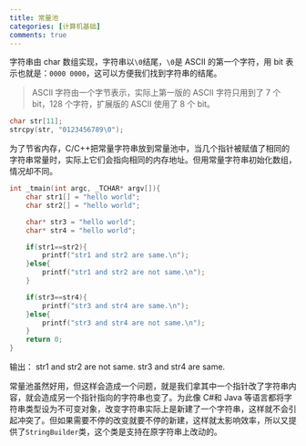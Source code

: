 ```yaml
---
title: 常量池
categories: [计算机基础]
comments: true
---
```


字符串由 char 数组实现，字符串以`\0`结尾，`\0`是 ASCII 的第一个字符，用 bit 表示也就是：`0000 0000`，这可以方便我们找到字符串的结尾。

> ASCII 字符由一个字节表示，实际上第一版的 ASCII 字符只用到了 7 个 bit，128 个字符，扩展版的 ASCII 使用了 8 个 bit。

```c++
char str[11];
strcpy(str, "0123456789\0");
```

为了节省内存，C/C++把常量字符串放到常量池中，当几个指针被赋值了相同的字符串常量时，实际上它们会指向相同的内存地址。但用常量字符串初始化数组，情况却不同。

<!-- more -->

```c++
int _tmain(int argc, _TCHAR* argv[]){
    char str1[] = "hello world";
    char str2[] = "hello world";

    char* str3 = "hello world";
    char* str4 = "hello world";

    if(str1==str2){
        printf("str1 and str2 are same.\n");
    }else{
        printf("str1 and str2 are not same.\n");
    }

    if(str3==str4){
        printf("str3 and str4 are same.\n");
    }else{
        printf("str3 and str4 are not same.\n");
    }
    return 0;
}
```

输出：
str1 and str2 are not same.
str3 and str4 are same.

常量池虽然好用，但这样会造成一个问题，就是我们拿其中一个指针改了字符串内容，就会造成另一个指针指向的字符串也变了。为此像 C#和 Java 等语言都将字符串类型设为不可变对象，改变字符串实际上是新建了一个字符串，这样就不会引起冲突了。但如果需要不停的改变就要不停的新建，这样就太影响效率，所以又提供了`StringBuilder`类，这个类是支持在原字符串上改动的。
